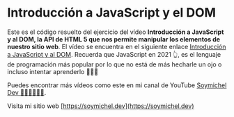 # Introducción a JavaScript y el DOM
Este es el código resuelto del ejercicio del vídeo **Introducción a JavaScript y al DOM, la API de HTML 5 que nos permite manipular los elementos de nuestro sitio web**. El vídeo se encuentra en el siguiente enlace [Introducción a JavaScript y al DOM](https://youtu.be/4czt3flhGF0). Recuerda que JavaScript en 2021 👆, es el lenguaje de programación más popular por lo que no está de más hecharle un ojo o incluso intentar aprenderlo 💪💪💪

Puedes encontrar más vídeos como este en mi canal de YouTube [Soymichel Dev 👨‍💻👩‍💻👩‍💻](https://youtube.soymichel.dev).

Visita mi sitio web [https://soymichel.dev](https://soymichel.dev)

